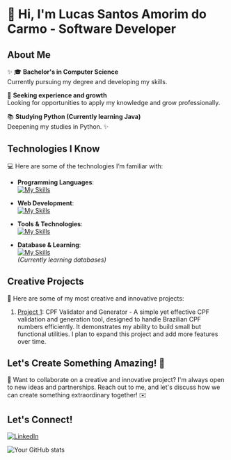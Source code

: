 # 🐧 Hi, I'm Lucas Santos Amorim do Carmo - Software Developer

## About Me

✨ 🎓 **Bachelor's in Computer Science**  
Currently pursuing my degree and developing my skills.

🚀 **Seeking experience and growth**  
Looking for opportunities to apply my knowledge and grow professionally.

📚 **Studying Python (Currently learning Java)**  
Deepening my studies in Python. ✨

## Technologies I Know

💻 Here are some of the technologies I’m familiar with:

- **Programming Languages**:  
  [![My Skills](https://skillicons.dev/icons?i=python)](https://skillicons.dev)
  
- **Web Development**:  
  [![My Skills](https://skillicons.dev/icons?i=html,css)](https://skillicons.dev)

- **Tools & Technologies**:  
  [![My Skills](https://skillicons.dev/icons?i=git,github,visualstudio)](https://skillicons.dev)

- **Database & Learning**:  
  [![My Skills](https://skillicons.dev/icons?i=mysql)](https://skillicons.dev)  
  *(Currently learning databases)*

## Creative Projects

🎨 Here are some of my most creative and innovative projects:

1. [Project 1](https://github.com/LucasAmorim03/validador_gerador_cpf): CPF Validator and Generator - A simple yet effective CPF validation and generation tool, designed to handle Brazilian CPF numbers efficiently. It demonstrates my ability to build small but functional utilities. I plan to expand this project and add more features over time.

## Let's Create Something Amazing! 💫

💬 Want to collaborate on a creative and innovative project? I'm always open to new ideas and partnerships. Reach out to me, and let's discuss how we can create something extraordinary together! ✉️

## Let's Connect!

[![LinkedIn](https://img.shields.io/badge/-LinkedIn-0077B5?style=flat-square&logo=LinkedIn&logoColor=white&link=https://www.linkedin.com/in/lucasamorim12/)](https://www.linkedin.com/in/lucasamorim12/)

![Your GitHub stats](https://github-readme-stats.vercel.app/api?username=LucasAmorim03&rank_icon=percentile)
